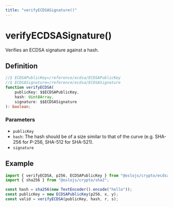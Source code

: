 ```yaml
---
title: "verifyECDSASignature()"
---
```


# verifyECDSASignature()

Verifies an ECDSA signature against a hash.

## Definition

```ts
//$ ECDSAPublicKey=/reference/ecdsa/ECDSAPublicKey
//$ ECDSASignature=/reference/ecdsa/ECDSASignature
function verifyECDSA(
	publicKey: $$ECDSAPublicKey,
	hash: Uint8Array,
	signature: $$ECDSASignature
): boolean;
```

### Parameters

- `publicKey`
- `hash`: The hash should be of a size similar to that of the curve (e.g. SHA-256 for P-256, SHA-512 for SHA-521).
- `signature`

## Example

```ts
import { verifyECDSA, p256, ECDSAPublicKey } from "@oslojs/crypto/ecdsa";
import { sha256 } from "@oslojs/crypto/sha2";

const hash = sha256(new TextEncoder().encode("hello"));
const publicKey = new ECDSAPublicKey(p256, x, y);
const valid = verifyECDSA(publicKey, hash, r, s);
```
